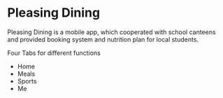 Pleasing Dining
=========================

Pleasing Dining is a mobile app, which cooperated with school canteens and provided booking system and nutrition plan for local students.

Four Tabs for different functions
* Home
* Meals
* Sports
* Me
